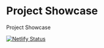 # Project Showcase
Project Showcase

[![Netlify Status](https://api.netlify.com/api/v1/badges/dcd1c04a-4dc6-48c6-bc33-dc075b9e3ebe/deploy-status)](https://app.netlify.com/sites/project-showcase/deploys)
